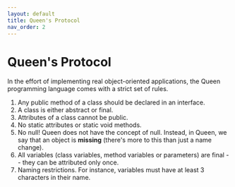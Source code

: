 ```yaml
---
layout: default
title: Queen's Protocol
nav_order: 2
---
```


# Queen's Protocol

In the effort of implementing real object-oriented applications, the Queen programming language comes with a strict set of rules.

1. Any public method of a class should be declared in an interface.
2. A class is either abstract or final.
3. Attributes of a class cannot be public.
4. No static attributes or static void methods.
5. No null! Queen does not have the concept of null. Instead, in Queen, we say that an object is **missing** (there's more to this than just a name change).
6. All variables (class variables, method variables or parameters) are final -- they can be attributed only once.
7. Naming restrictions. For instance, variables must have at least 3 characters in their name.
